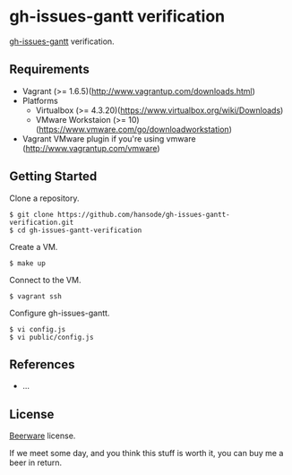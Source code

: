 gh-issues-gantt verification
============================

[gh-issues-gantt](https://github.com/neyric/gh-issues-gantt) verification.

Requirements
------------

+ Vagrant (>= 1.6.5)(http://www.vagrantup.com/downloads.html)
+ Platforms
  + Virtualbox (>= 4.3.20)(https://www.virtualbox.org/wiki/Downloads)
  + VMware Workstaion (>= 10)(https://www.vmware.com/go/downloadworkstation)
+ Vagrant VMware plugin if you're using vmware (http://www.vagrantup.com/vmware)

Getting Started
---------------

Clone a repository.

```
$ git clone https://github.com/hansode/gh-issues-gantt-verification.git
$ cd gh-issues-gantt-verification
```

Create a VM.

```
$ make up
```

Connect to the VM.

```
$ vagrant ssh
```

Configure gh-issues-gantt.

```
$ vi config.js
$ vi public/config.js
```

References
----------

+ ...

License
-------

[Beerware](http://en.wikipedia.org/wiki/Beerware) license.

If we meet some day, and you think this stuff is worth it, you can buy me a beer in return.
